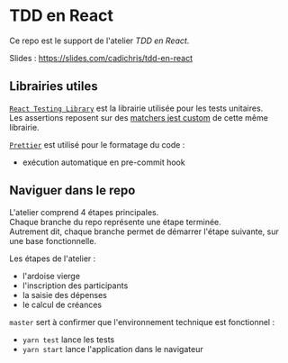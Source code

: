 # TDD en React

Ce repo est le support de l'atelier _TDD en React_.

Slides : https://slides.com/cadichris/tdd-en-react

## Librairies utiles

[`React Testing Library`](https://github.com/testing-library/react-testing-library) est la librairie utilisée pour les tests unitaires.  
Les assertions reposent sur des [matchers jest custom](https://github.com/testing-library/jest-dom) de cette même librairie.

[`Prettier`](https://github.com/prettier/prettier) est utilisé pour le formatage du code :

- exécution automatique en pre-commit hook

## Naviguer dans le repo

L'atelier comprend 4 étapes principales.  
Chaque branche du repo représente une étape terminée.  
Autrement dit, chaque branche permet de démarrer l'étape suivante, sur une base fonctionnelle.

Les étapes de l'atelier :

- l'ardoise vierge
- l'inscription des participants
- la saisie des dépenses
- le calcul de créances

`master` sert à confirmer que l'environnement technique est fonctionnel :

- `yarn test` lance les tests
- `yarn start` lance l'application dans le navigateur
